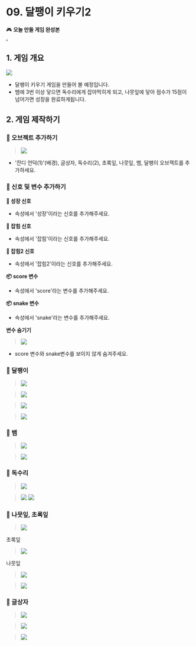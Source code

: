 # 09. 달팽이 키우기2



🎮  **오늘 만들 게임 완성본**   
[.](https://naver.me/5fPfc9DA) 

## 1. 게임 개요
![](/img/09_달팽이키우기/9_10.png)

- 달팽이 키우기 게임을 만들어 볼 예정입니다. 
- 뱀에 3번 이상 닿으면 독수리에게 잡아먹히게 되고, 나뭇잎에 닿아 점수가 15점이 넘어가면 성장을 완료하게됩니다. 

## 2. 게임 제작하기

### 🧩 오브젝트 추가하기
>![](/img/09_달팽이키우기/9_11.png)

-  '잔디 언덕(1)'(배경), 글상자, 독수리(2), 초록잎, 나뭇잎, 뱀, 달팽이 오브젝트를 추가하세요.


### 🧩 신호 및 변수 추가하기 

**🛜 성장 신호**
- 속성에서 '성장'이라는 신호를 추가해주세요.

**🛜 잡힘 신호**
- 속성에서 '잡힘'이라는 신호를 추가해주세요.

**🛜 잡힘2 신호**
- 속성에서 '잡힘2'이라는 신호를 추가해주세요.

**📦 score 변수**
- 속성에서 'score'라는 변수를 추가해주세요. 

**📦 snake 변수**
- 속성에서 'snake'라는 변수를 추가해주세요. 

**변수 숨기기**

>![](/img/09_달팽이키우기/9_12.png)
- score 변수와 snake변수를 보이지 않게 숨겨주세요.

### 🧩 달팽이

>![](/img/09_달팽이키우기/9_달팽이.png)

>![](/img/09_달팽이키우기/9_13.png)

>![](/img/09_달팽이키우기/9_14.png)

>![](/img/09_달팽이키우기/9_15.png)


### 🧩 뱀
>![](/img/09_달팽이키우기/9_뱀.png)

>![](/img/09_달팽이키우기/9_16.png)


### 🧩 독수리
>![](/img/09_달팽이키우기/9_독수리.png)

>![](/img/09_달팽이키우기/9_19.png)
>![](/img/09_달팽이키우기/9_20.png)

### 🧩 나뭇잎, 초록잎 

>![](/img/09_달팽이키우기/9_나뭇잎.png)

초록잎
>![](/img/09_달팽이키우기/9_17.png)

나뭇잎
>![](/img/09_달팽이키우기/9_18.png)



>![](/img/09_달팽이키우기/9_초록잎.png)

### 🧩 글상자

>![](/img/09_달팽이키우기/9_21.png)


>![](/img/09_달팽이키우기/9_22.png)


>![](/img/09_달팽이키우기/9_23.png)